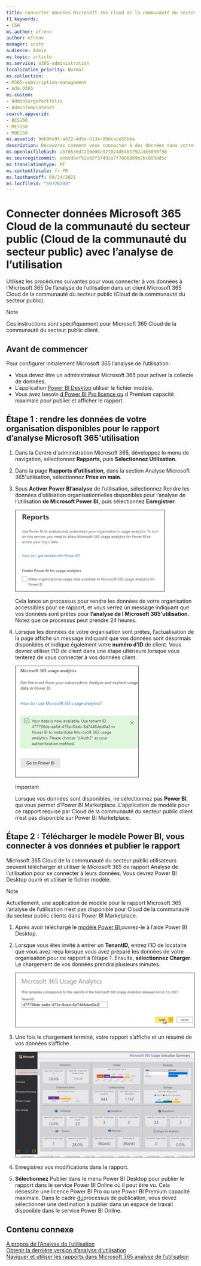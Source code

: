 ```yaml
---
title: Connecter données Microsoft 365 Cloud de la communauté du secteur public (Cloud de la communauté du secteur public) avec l’analyse de l’utilisation
f1.keywords:
- CSH
ms.author: efrene
author: efrene
manager: scotv
audience: Admin
ms.topic: article
ms.service: o365-administration
localization_priority: Normal
ms.collection:
- M365-subscription-management
- Adm_O365
ms.custom:
- AdminSurgePortfolio
- AdminTemplateSet
search.appverid:
- BCS160
- MET150
- MOE150
ms.assetid: 9db96e9f-a622-4d5d-b134-09dcace55b6a
description: Découvrez comment vous connecter à des données dans votre client Microsoft 365 Cloud de la communauté du secteur public (Cloud de la communauté du secteur public) à l’aide de l’application de modèle Analyse de l’utilisation Microsoft 365 dans Power BI.
ms.openlocfilehash: a57d536d7210e0ba927824d5403792a3e5090f98
ms.sourcegitcommit: aebcdbef52e42f37492a7f780b8b9b2bc0998d5c
ms.translationtype: MT
ms.contentlocale: fr-FR
ms.lasthandoff: 09/24/2021
ms.locfileid: "59776703"
---
```

# <a name="connect-to-microsoft-365-government-community-cloud-gcc-data-with-usage-analytics"></a>Connecter données Microsoft 365 Cloud de la communauté du secteur public (Cloud de la communauté du secteur public) avec l’analyse de l’utilisation

Utilisez les procédures suivantes pour vous connecter à vos données à l’Microsoft 365 De l’analyse de l’utilisation dans un client Microsoft 365 Cloud de la communauté du secteur public (Cloud de la communauté du secteur public). 

> [!NOTE]
> Ces instructions sont spécifiquement pour Microsoft 365 Cloud de la communauté du secteur public client. 

## <a name="before-you-begin"></a>Avant de commencer

Pour configurer initialement Microsoft 365 l’analyse de l’utilisation : 

- Vous devez être un administrateur Microsoft 365 pour activer la collecte de données. 
- L’application [Power BI Desktop](https://powerbi.microsoft.com/en-us/desktop/) utiliser le fichier modèle. 
- Vous avez besoin [d Power BI Pro licence ou](https://go.microsoft.com/fwlink/p/?linkid=845347) d Premium capacité maximale pour publier et afficher le rapport. 

## <a name="step-1-make-you-organizations-data-available-for-the-microsoft-365-usage-analytics-report"></a>Étape 1 : rendre les données de votre organisation disponibles pour le rapport d’analyse Microsoft 365'utilisation

1. Dans la Centre d'administration Microsoft 365, développez le menu de navigation, sélectionnez **Rapports,** puis **Sélectionnez Utilisation.** 
2. Dans la page **Rapports d’utilisation,** dans la section Analyse Microsoft 365'utilisation, sélectionnez **Prise en main**. 
3. Sous **Activer Power BI’analyse** de l’utilisation, sélectionnez Rendre les données d’utilisation organisationnelles disponibles pour l’analyse de l’utilisation **de Microsoft Power BI,** puis sélectionnez **Enregistrer.**

    ![Rendez vos données client disponibles.](../../media/usage-analytics/make-data-available.png) 



    Cela lance un processus pour rendre les données de votre organisation accessibles pour ce rapport, et vous verrez un message indiquant que vos données sont prêtes pour **l’analyse de l Microsoft 365'utilisation.** Notez que ce processus peut prendre 24 heures. 

4. Lorsque les données de votre organisation sont prêtes, l’actualisation de la page affiche un message indiquant que vos données sont désormais disponibles et indique également votre **numéro d’ID** de client. Vous devrez utiliser l’ID de client dans une étape ultérieure lorsque vous tenterez de vous connecter à vos données client. 
 
    ![ID de locataire.](../../media/usage-analytics/tenant-id-gcc.png) 
 
    > [!IMPORTANT]
    > Lorsque vos données sont disponibles, ne sélectionnez pas **Power BI**, qui vous permet d’Power BI Marketplace.  L’application de modèle pour ce rapport requise par Cloud de la communauté du secteur public client n’est pas disponible sur Power BI Marketplace.  


## <a name="step-2-download-the-power-bi-template-connect-to-your-data-and-publish-the-report"></a>Étape 2 : Télécharger le modèle Power BI, vous connecter à vos données et publier le rapport

Microsoft 365 Cloud de la communauté du secteur public utilisateurs peuvent télécharger et utiliser le Microsoft 365 de rapport Analyse de l’utilisation pour se connecter à leurs données. Vous devrez Power BI Desktop ouvrir et utiliser le fichier modèle. 

 > [!NOTE]
 > Actuellement, une application de modèle pour le rapport Microsoft 365 l’analyse de l’utilisation n’est pas disponible pour Cloud de la communauté du secteur public clients dans Power BI Marketplace.  

1. Après avoir téléchargé le [modèle Power BI,](https://download.microsoft.com/download/7/8/2/782ba8a7-8d89-4958-a315-dab04c3b620c/Microsoft%20365%20Usage%20Analytics.pbit)ouvrez-le à l’aide Power BI Desktop. 
2. Lorsque vous êtes invité à entrer un **TenantID,** entrez l’ID de locataire que vous avez reçu lorsque vous avez préparé les données de votre organisation pour ce rapport à l’étape 1. Ensuite, **sélectionnez Charger**. Le chargement de vos données prendra plusieurs minutes. 

    ![Entrez l’ID de client.](../../media/usage-analytics/add-tenant-id.png) 



3. Une fois le chargement terminé, votre rapport s’affiche et un résumé de vos données s’affiche. 

    ![Résumé exécutif.](../../media/usage-analytics/exec-summary.png) 
 

4. Enregistrez vos modifications dans le rapport. 
5. **Sélectionnez** Publier dans le menu Power BI Desktop pour publier le rapport dans le service Power BI Online où il peut être vu. Cela nécessite une licence Power BI Pro ou une Power BI Premium capacité maximale. Dans le cadre [du](/power-bi/create-reports/desktop-upload-desktop-files#to-publish-a-power-bi-desktop-dataset-and-reports)processus de publication, vous devez sélectionner une destination à publier dans un espace de travail disponible dans le service Power BI Online.

## <a name="related-content"></a>Contenu connexe

[À propos de l’Analyse de l’utilisation](usage-analytics.md) </br>
[Obtenir la dernière version d’analyse d’utilisation](get-the-latest-version-of-usage-analytics.md) </br>
[Naviguer et utiliser les rapports dans Microsoft 365 analyse de l’utilisation](navigate-and-utilize-reports.md) </br>